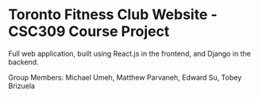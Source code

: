 # Toronto Fitness Club Website - CSC309 Course Project

Full web application, built using React.js in the frontend, and Django in the backend.

Group Members: Michael Umeh, Matthew Parvaneh, Edward Su, Tobey Brizuela
